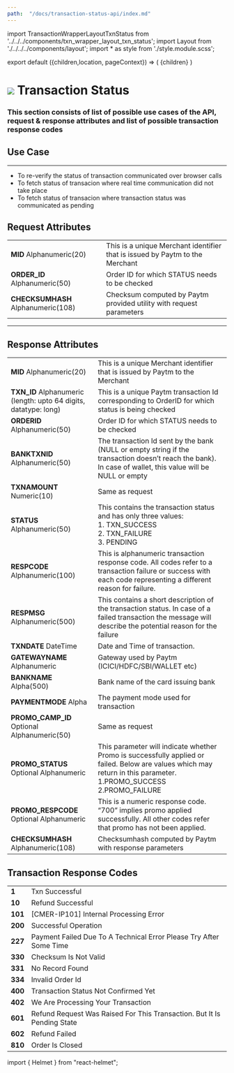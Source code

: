 ```yaml
---
path:  "/docs/transaction-status-api/index.md"
---
```



import TransactionWrapperLayoutTxnStatus from '../../../components/txn_wrapper_layout_txn_status';
import Layout from './../../../components/layout';
import * as style from './style.module.scss';

export default ({children,location, pageContext}) => (
        <Layout pageContext={pageContext}>
            <TransactionWrapperLayoutTxnStatus checked={false}>
                {children}
            </TransactionWrapperLayoutTxnStatus>
        </Layout>
)

<div>
    <h1 className={`${style.statusHeading}`}><span><img src='/assets/tag-get.svg'/></span> Transaction Status</h1>
</div>


### This section consists of list of possible use cases of the API, request & response attributes and list of possible transaction response codes  

## Use Case
---

* To re-verify the status of transaction communicated over browser calls
* To fetch status of transacion where real time communication did not take place
* To fetch status of transacion where transaction status was communicated as pending 


<div className={`${style.space10}`}></div>

## Request Attributes

| | |
| --- | --- |
| **MID**  Alphanumeric(20)       | This is a unique Merchant identifier that is issued by Paytm to the Merchant
|**ORDER_ID** Alphanumeric(50)      | Order ID for which STATUS needs to be checked      
|**CHECKSUMHASH**  Alphanumeric(108) | Checksum computed by Paytm provided utility with request parameters
---

<div className={`${style.space10}`}></div>


## Response Attributes

| | |
| --- | --- |
|**MID**  Alphanumeric(20)           | This is a unique Merchant identifier that is issued by Paytm to the Merchant
|**TXN_ID** Alphanumeric (length: upto 64 digits, datatype: long)      | This is a unique Paytm transaction Id corresponding to OrderID for which status is being checked
|**ORDERID**  Alphanumeric(50)           | Order ID for which STATUS needs to be checked
|**BANKTXNID** Alphanumeric(50)    | The transaction Id sent by the bank (NULL or empty string if the transaction doesn’t reach the bank). In case of wallet, this value will be NULL or empty
|**TXNAMOUNT**  Numeric(10) | 	Same as request
|**STATUS**  Alphanumeric(50) | This contains the transaction status and has only three values: <br/>1. TXN_SUCCESS <br/>2. TXN_FAILURE<br/>3. PENDING
|**RESPCODE**  Alphanumeric(100) | This is alphanumeric transaction response code. All codes refer to a transaction failure or success with each code representing a different reason for failure.
|**RESPMSG**  Alphanumeric(500) | This contains a short description of the transaction status. In case of a failed transaction the message will describe the potential reason for the failure 
|**TXNDATE**  DateTime | Date and Time of transaction.     
|**GATEWAYNAME**  Alphanumeric | Gateway used by Paytm <br/>(ICICI/HDFC/SBI/WALLET etc)  
|**BANKNAME**  Alpha(500) | Bank name of the card issuing bank
|**PAYMENTMODE**  Alpha | 	The payment mode used for transaction
|**PROMO_CAMP_ID** Optional Alphanumeric(50) | Same as request          
|**PROMO_STATUS** Optional Alphanumeric | This parameter will indicate whether Promo is successfully applied or failed. Below are values which may return in this parameter.<br/> 1.PROMO_SUCCESS <br/>2.PROMO_FAILURE
|**PROMO_RESPCODE** Optional Alphanumeric | This is a numeric response code. “700” implies promo applied successfully. All other codes refer that promo has not been applied. 
|**CHECKSUMHASH** Alphanumeric(108) | Checksumhash computed by Paytm with response parameters

<div className={`${style.space10}`}></div>

## Transaction Response Codes

| | |
| --- | --- |
|**1**| Txn Successful
|**10**| Refund Successful
|**101**| [CMER-IP101] Internal Processing Error
|**200**| Successful Operation
|**227**| Payment Failed Due To A Technical Error Please Try After Some Time
|**330**| Checksum Is Not Valid
|**331**| No Record Found
|**334**| Invalid Order Id
|**400**| Transaction Status Not Confirmed Yet
|**402**| We Are Processing Your Transaction
|**601**| Refund Request Was Raised For This Transaction. But It Is Pending State
|**602**| Refund Failed
|**810**| Order Is Closed






import { Helmet } from "react-helmet";

<Helmet>
    <title>API Reference - Transaction Status</title>
</Helmet>